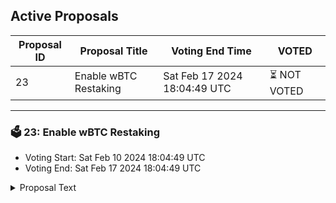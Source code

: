## Active Proposals

| Proposal ID | Proposal Title | Voting End Time | VOTED |
|-------------|----------------|-----------------|-------|
| 23 | Enable wBTC Restaking | Sat Feb 17 2024 18:04:49 UTC | ⏳ NOT VOTED |

---

### 🗳 23: Enable wBTC Restaking
- Voting Start: Sat Feb 10 2024 18:04:49 UTC
- Voting End: Sat Feb 17 2024 18:04:49 UTC

<details>
<summary>Proposal Text</summary>
 
This proposal aims to enable wBTC restaking with a reward weight of 0.025 and an annualized take rate of 1.5%.

Vote YES to approve wBTC restaking.
Vote NO to disapprove wBTC restaking.
Vote NO WITH VETO to disapprove wBTC restaking and forfeit the proposal deposits.
Vote ABSTAIN to abstain from the decision.
</details>
